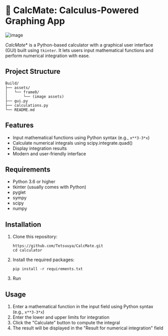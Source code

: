 # 🧮 CalcMate: Calculus-Powered Graphing App
![image](https://github.com/user-attachments/assets/a5f9cd58-46c9-45eb-9fe7-84cb24d2a657)

*CalcMate** is a Python-based calculator with a graphical user interface (GUI) built using `tkinter`. It lets users input mathematical functions and perform numerical integration with ease.

## Project Structure

```
Build/
├── assets/
│   └── frame0/
│       └── (image assets)
├── gui.py
├── calculations.py
└── README.md
```
## Features

- Input mathematical functions using Python syntax (e.g., `x**3-3*x`)
- Calculate numerical integrals using scipy.integrate.quad()
- Display integration results
- Modern and user-friendly interface

## Requirements

- Python 3.6 or higher
- tkinter (usually comes with Python)
- pyglet
- sympy
- scipy
- numpy

## Installation

1. Clone this repository:
   ```
   https://github.com/Tetsuuya/CalcMate.git
   cd calculator
   ```

2. Install the required packages:
   ```
   pip install -r requirements.txt
   
   ```

3. Run

## Usage

1. Enter a mathematical function in the input field using Python syntax (e.g., `x**3-3*x`)
2. Enter the lower and upper limits for integration
3. Click the "Calculate" button to compute the integral
4. The result will be displayed in the "Result for numerical integration" field
